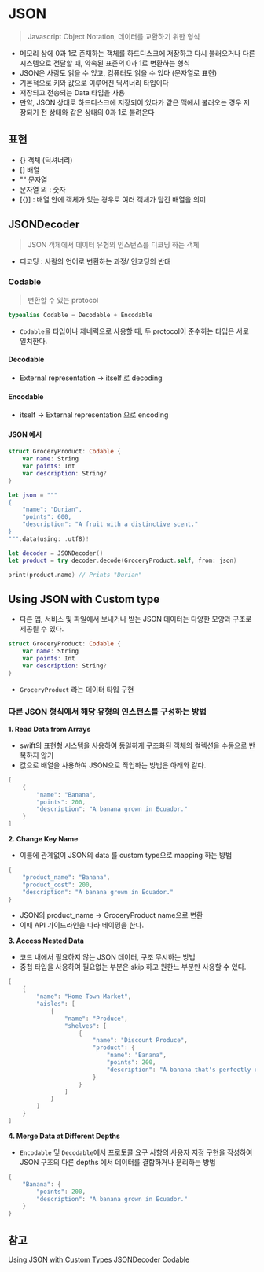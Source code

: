 # JSON
> Javascript Object Notation, 데이터를 교환하기 위한 형식

- 메모리 상에 0과 1로 존재하는 객체를 하드디스크에 저장하고 다시 불러오거나 다른 시스템으로 전달할 때, 약속된 표준의 0과 1로 변환하는 형식
- JSON은 사람도 읽을 수 있고, 컴퓨터도 읽을 수 있다 (문자열로 표현)
- 기본적으로 키와 값으로 이루어진 딕셔너리 타입이다
- 저장되고 전송되는 Data 타입을 사용
- 만약, JSON 상태로 하드디스크에 저장되어 있다가 같은 맥에서 불러오는 경우 저장되기 전 상태와 같은 상태의 0과 1로 불려온다

## 표현
- {} 객체 (딕셔너리)
- [] 배열
- "" 문자열
- 문자열 외 : 숫자
- [{}] : 배열 안에 객체가 있는 경우로 여러 객체가 담긴 배열을 의미


## JSONDecoder
> JSON 객체에서 데이터 유형의 인스턴스를 디코딩 하는 객체

- 디코딩 : 사람의 언어로 변환하는 과정/ 인코딩의 반대

### Codable
> 변환할 수 있는 protocol

```swift
typealias Codable = Decodable + Encodable
```
- `Codable`을 타입이나 제네릭으로 사용할 때, 두 protocol이 준수하는 타입은 서로 일치한다.

#### Decodable
- External representation -> itself 로 decoding

#### Encodable
- itself -> External representation 으로 encoding

#### JSON 예시
```swift
struct GroceryProduct: Codable {
    var name: String
    var points: Int
    var description: String?
}

let json = """
{
    "name": "Durian",
    "points": 600,
    "description": "A fruit with a distinctive scent."
}
""".data(using: .utf8)!

let decoder = JSONDecoder()
let product = try decoder.decode(GroceryProduct.self, from: json)

print(product.name) // Prints "Durian"
```

## Using JSON with Custom type

- 다른 앱, 서비스 및 파일에서 보내거나 받는 JSON 데이터는 다양한 모양과 구조로 제공될 수 있다.

```swift
struct GroceryProduct: Codable {
    var name: String
    var points: Int
    var description: String?
}
```
- `GroceryProduct` 라는 데이터 타입 구현

### 다른 JSON 형식에서 해당 유형의 인스턴스를 구성하는 방법

**1. Read Data from Arrays**
- swift의 표현형 시스템을 사용하여 동일하게 구조화된 객체의 컬렉션을 수동으로 반복하지 않기
- 값으로 배열을 사용하여 JSON으로 작업하는 방법은 아래와 같다.

```swift
[
    {
        "name": "Banana",
        "points": 200,
        "description": "A banana grown in Ecuador."
    }
]
```

**2. Change Key Name**
- 이름에 관계없이 JSON의 data 를 custom type으로 mapping 하는 방법
```swift
{
    "product_name": "Banana",
    "product_cost": 200,
    "description": "A banana grown in Ecuador."
}

```
- JSON의 product_name -> GroceryProduct name으로 변환
- 이때 API 가이드라인을 따라 네이밍을 한다.

**3. Access Nested Data**
- 코드 내에서 필요하지 않는 JSON 데이터, 구조 무시하는 방법
- 중첩 타입을 사용하여 필요없는 부분은 skip 하고 원한느 부분만 사용할 수 있다.

```swift
[
    {
        "name": "Home Town Market",
        "aisles": [
            {
                "name": "Produce",
                "shelves": [
                    {
                        "name": "Discount Produce",
                        "product": {
                            "name": "Banana",
                            "points": 200,
                            "description": "A banana that's perfectly ripe."
                        }
                    }
                ]
            }
        ]
    }
]
```

**4. Merge Data at Different Depths**
- `Encodable` 및 `Decodable`에서 프로토콜 요구 사항의 사용자 지정 구현을 작성하여 JSON 구조의 다른 depths 에서 데이터를 결합하거나 분리하는 방법
```swift
{
    "Banana": {
        "points": 200,
        "description": "A banana grown in Ecuador."
    }
}
```

## 참고
[Using JSON with Custom Types](https://developer.apple.com/documentation/foundation/archives_and_serialization/using_json_with_custom_types)
[JSONDecoder](https://developer.apple.com/documentation/foundation/jsondecoder)
[Codable](https://developer.apple.com/documentation/swift/codable)

